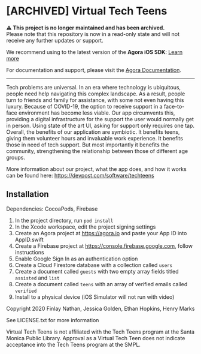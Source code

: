# [ARCHIVED] Virtual Tech Teens

**⚠️ This project is no longer maintained and has been archived.**  
Please note that this repository is now in a read-only state and will not receive any further updates or support.

We recommend using to the latest version of the **Agora iOS SDK**: [Learn more](https://www.agora.io/en/products/video-call/) 

For documentation and support, please visit the [Agora Documentation](https://docs.agora.io/en/).

---
Tech problems are universal. In an era where technology is ubiquitous, people need help navigating this complex landscape. As a result, people turn to friends and family for assistance, with some not even having this luxury. Because of COVID-19, the option to receive support in a face-to-face environment has become less viable. Our app circumvents this, providing a digital infrastructure for the support the user would normally get in person. Using state of the art UI, asking for support only requires one tap. Overall, the benefits of our application are symbiotic. It benefits teens, giving them volunteer hours and invaluable work experience. It benefits those in need of tech support. But most importantly it benefits the community, strengthening the relationship between those of different age groups.

More information about our project, what the app does, and how it works can be found here: https://devpost.com/software/techteens

## Installation

Dependencies: CocoaPods, Firebase

1. In the project directory, run `pod install`
2. In the Xcode workspace, edit the project signing settings
3. Create an Agora project at https://agora.io and paste your App ID into AppID.swift
4. Create a Firebase project at https://console.firebase.google.com, follow instructions
6. Enable Google Sign In as an authentication option
5. Create a Cloud Firestore database with a collection called `users`
6. Create a document called `guests` with two empty array fields titled `assisted` and `list`
7. Create a document called `teens` with an array of verified emails called `verified`
8. Install to a physical device (iOS Simulator will not run with video)



Copyright 2020 Finlay Nathan, Jessica Golden, Ethan Hopkins, Henry Marks

See LICENSE.txt for more information

Virtual Tech Teens is not affiliated with the Tech Teens program at the Santa Monica Public Library. Approval as a Virtual Tech Teen does not indicate acceptance into the Tech Teens program at the SMPL.
